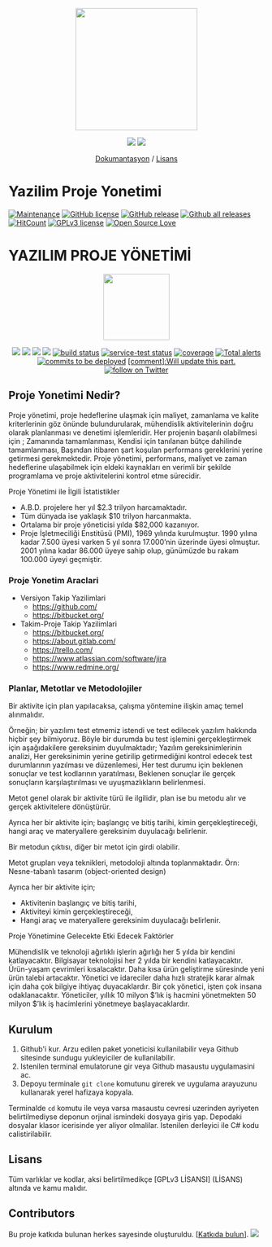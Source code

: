 <p align="center">
  <a href="https://github.com/eda430/WinFormKOS/">
    <img src="https://cdn2.iconfinder.com/data/icons/startup-management/325/Project_management_Business_Case-512.png" width="240px">
  </a>
</p>
<p align="center">
  <a href="https://github.com/eda430/WinFormKOS/releases/latest"><img src="https://img.shields.io/github/release/eda430/WinFormKOS.svg"></a>
  <a href="https://growi-slackin.weseek.co.jp/"><img src="https://growi-slackin.weseek.co.jp/badge.svg"></a>
</p>

<p align="center">
  <a href="https://github.com/eda430/WinFormKOS/tree/master/README.md">Dokumantasyon</a> / <a href="https://github.com/eda430/WinFormKOS/tree/master/LICENSE">Lisans</a>
</p>

Yazilim Proje Yonetimi
=======================

[![Maintenance](https://img.shields.io/badge/Maintained%3F-yes-green.svg)](https://GitHub.com/Naereen/StrapDown.js/graphs/commit-activity)
[![GitHub license](https://img.shields.io/github/license/Naereen/StrapDown.js.svg)](https://github.com/Naereen/StrapDown.js/blob/master/LICENSE)
[![GitHub release](https://img.shields.io/github/release/Naereen/StrapDown.js.svg)](https://GitHub.com/Naereen/StrapDown.js/releases/)
[![Github all releases](https://img.shields.io/github/downloads/Naereen/StrapDown.js/total.svg)](https://GitHub.com/Naereen/StrapDown.js/releases/)
[![HitCount](http://hits.dwyl.io/Naereen/badges.svg)](http://hits.dwyl.io/Naereen/badges)
[![GPLv3 license](https://img.shields.io/badge/License-GPLv3-blue.svg)](http://perso.crans.org/besson/LICENSE.html)
[![Open Source Love](https://badges.frapsoft.com/os/v1/open-source.png?v=103)](https://github.com/ellerbrock/open-source-badges/)

# YAZILIM PROJE YÖNETİMİ
<p align="center">
    <img src="https://cdn2.iconfinder.com/data/icons/startup-management/325/Project_management_Business_Case-512.png"
        height="130">
</p>
<p align="center">
    <a href="https://github.com/badges/shields/graphs/contributors" alt="Contributors">
        <img src="https://img.shields.io/github/contributors/badges/shields" /></a>
    <a href="#backers" alt="Backers on Open Collective">
        <img src="https://img.shields.io/opencollective/backers/shields" /></a>
    <a href="#sponsors" alt="Sponsors on Open Collective">
        <img src="https://img.shields.io/opencollective/sponsors/shields" /></a>
    <a href="https://github.com/badges/shields/pulse" alt="Activity">
        <img src="https://img.shields.io/github/commit-activity/m/badges/shields" /></a>
    <a href="https://circleci.com/gh/badges/shields/tree/master">
        <img src="https://img.shields.io/circleci/project/github/badges/shields/master" alt="build status"></a>
    <a href="https://circleci.com/gh/badges/daily-tests">
        <img src="https://img.shields.io/circleci/project/github/badges/daily-tests?label=service%20tests"
            alt="service-test status"></a>
    <a href="https://coveralls.io/github/badges/shields">
        <img src="https://img.shields.io/coveralls/github/badges/shields"
            alt="coverage"></a>
    <a href="https://lgtm.com/projects/g/badges/shields/alerts/">
        <img src="https://img.shields.io/lgtm/alerts/g/badges/shields"
            alt="Total alerts"/></a>
    <a href="https://github.com/badges/shields/compare/gh-pages...master">
        <img src="https://img.shields.io/github/commits-since/badges/shields/gh-pages?label=commits%20to%20be%20deployed"
            alt="commits to be deployed"></a>
<!---    <a href="https://discord.gg/HjJCwm5">
        <img src="https://img.shields.io/discord/308323056592486420?logo=discord"
            alt="chat on Discord"></a>---!>
    <a href="https://twitter.com/intent/follow?screen_name=edanur">[comment]:Will update this part.
        <img src="https://img.shields.io/twitter/follow/shields_io?style=social&logo=twitter"
            alt="follow on Twitter"></a>
</p>

## Proje Yonetimi Nedir?
Proje yönetimi, proje hedeflerine ulaşmak için maliyet, zamanlama ve kalite kriterlerinin göz önünde bulundurularak, mühendislik aktivitelerinin doğru olarak planlanması ve denetimi işlemleridir. Her projenin başarılı olabilmesi için ; Zamanında tamamlanması, Kendisi için tanılanan bütçe dahilinde tamamlanması, Başından itibaren şart koşulan performans gereklerini yerine getirmesi gerekmektedir. Proje yönetimi, performans, maliyet ve zaman hedeflerine ulaşabilmek için eldeki kaynakları en verimli bir şekilde programlama ve proje aktivitelerini kontrol etme sürecidir.

Proje Yönetimi ile İlgili İstatistikler
- A.B.D. projelere her yıl $2.3 trilyon harcamaktadır.
- Tüm dünyada ise yaklaşık $10 trilyon harcanmakta.
- Ortalama bir proje yöneticisi yılda $82,000 kazanıyor.
- Proje İşletmeciliği Enstitüsü (PMI), 1969 yılında kurulmuştur. 1990 yılına kadar 7.500 üyesi varken 5 yıl sonra 17.000’nin üzerinde üyesi olmuştur. 2001 yılına kadar 86.000 üyeye sahip olup, günümüzde bu rakam 100.000 üyeyi geçmiştir.

### Proje Yonetim Araclari
- Versiyon Takip Yazilimlari
    - https://github.com/
    - https://bitbucket.org/
- Takim-Proje Takip Yazilimlari
    - https://bitbucket.org/
    - https://about.gitlab.com/
    - https://trello.com/
    - https://www.atlassian.com/software/jira
    - https://www.redmine.org/

### Planlar, Metotlar ve Metodolojiler
Bir aktivite için plan yapılacaksa, çalışma yöntemine ilişkin amaç temel alınmalıdır.

Örneğin; bir yazılımı test etmemiz istendi ve test edilecek yazılım hakkında hiçbir şey bilmiyoruz. Böyle bir durumda bu test işlemini gerçekleştirmek için aşağıdakilere gereksinim duyulmaktadır;
Yazılım gereksinimlerinin analizi,
Her gereksinimin yerine getirilip getirmediğini kontrol edecek test durumlarının yazılması ve düzenlemesi,
Her test durumu için beklenen sonuçlar ve test  kodlarının yaratılması,
Beklenen sonuçlar ile gerçek sonuçların karşılaştırılması ve uyuşmazlıkların belirlenmesi.


Metot genel olarak bir aktivite türü ile ilgilidir, plan ise bu metodu alır ve gerçek aktivitelere dönüştürür. 

Ayrıca her bir aktivite için;
başlangıç ve bitiş tarihi,
kimin gerçekleştireceği,
hangi araç ve materyallere gereksinim duyulacağı belirlenir.

Bir metodun çıktısı, diğer bir metot için girdi olabilir.

Metot grupları veya teknikleri, metodoloji altında toplanmaktadır.
Örn: Nesne-tabanlı tasarım (object-oriented design)

Ayrıca her bir aktivite için;
- Aktivitenin başlangıç ve bitiş tarihi,
- Aktiviteyi kimin gerçekleştireceği,
- Hangi araç ve materyallere gereksinim duyulacağı belirlenir.

Proje Yönetimine Gelecekte Etki Edecek Faktörler 

Mühendislik ve teknoloji ağırlıklı işlerin ağırlığı her 5 yılda bir kendini katlayacaktır.
Bilgisayar teknolojisi her 2 yılda bir kendini katlayacaktır.
Ürün-yaşam çevrimleri kısalacaktır.
Daha kısa ürün geliştirme süresinde yeni ürün talebi artacaktır.
Yönetici ve idareciler daha hızlı stratejik karar almak için daha çok bilgiye ihtiyaç duyacaklardır.
Bir çok yönetici, işten çok insana odaklanacaktır.
Yöneticiler, yıllık 10 milyon $’lık iş hacmini yönetmekten 50 milyon $’lık iş hacimlerini yönetmeye başlayacaklardır.

## Kurulum

1. Github'i kur. Arzu edilen paket yoneticisi kullanilabilir veya Github sitesinde sundugu yukleyiciler de kullanilabilir.
2. Istenilen terminal emulatorune gir veya Github masaustu uygulamasini ac.
3. Depoyu terminale <code>git clone</code> komutunu girerek ve uygulama arayuzunu kullanarak yerel hafizaya kopyala.

Terminalde <code>cd</code> komutu ile veya varsa masaustu cevresi uzerinden
ayriyeten belirtilmediyse deponun orjinal ismindeki dosyaya giris yap. Depodaki
dosyalar klasor icerisinde yer aliyor olmalilar. Istenilen derleyici ile C# kodu
calistirilabilir.

## Lisans

Tüm varlıklar ve kodlar, aksi belirtilmedikçe [GPLv3 LİSANSI] (LİSANS) altında
ve kamu malıdır.

## Contributors

Bu proje katkıda bulunan herkes sayesinde oluşturuldu. [[Katkıda bulun](CONTRIBUTING.md)].
<a href="https://github.com/eda430/WinFormKOS/graphs/contributors"><img src="https://opencollective.com/shields/contributors.svg?width=890" /></a>

